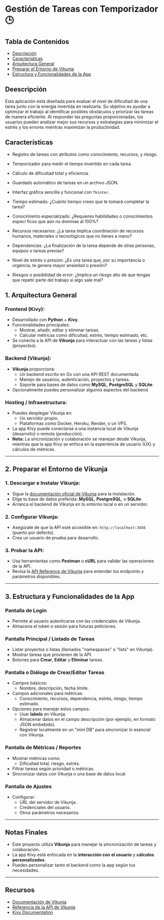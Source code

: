 # Gestión de Tareas con Temporizador 🕒

## Tabla de Contenidos

- [Descripción](#descripción)
- [Características](#características)
- [Arquitectura General](#arquitectura-general)
- [Preparar el Entorno de Vikunja](#preparar-el-entorno-de-vikunja)
- [Estructura y Funcionalidades de la App](#estructura-y-funcionalidades-de-la-app)

## Deescripción
Esta aplicación está diseñada para evaluar el nivel de dificultad de una 
tarea junto con la energía invertida en realizarla. Su objetivo es ayudar 
a optimizar el trabajo al identificar posibles obstáculos y priorizar las 
tareas de manera eficiente. Al responder las preguntas proporcionadas, 
los usuarios pueden analizar mejor sus recursos y estrategias para 
minimizar el estrés y los errores mientras maximizan la productividad.

## Características
- Registro de tareas con atributos como conocimiento, recursos, y riesgo.
- Temporizador para medir el tiempo invertido en cada tarea.
- Cálculo de dificultad total y eficiencia.
- Guardado automático de tareas en un archivo JSON.
- Interfaz gráfica sencilla y funcional con `Tkinter`.

- Tiempo estimado: ¿Cuánto tiempo crees que te tomará completar la tarea?
- Conocimiento especializado: ¿Requieres habilidades o conocimientos especí
ficos que aún no dominas al 100%?
- Recursos necesarios: ¿La tarea implica coordinación de recursos humanos, 
materiales o tecnológicos que no tienes a mano?
- Dependencias: ¿La finalización de la tarea depende de otras personas, 
equipos o tareas previas?
- Nivel de estrés o presión: ¿Es una tarea que, por su importancia o urgencia,
 te genera mayor ansiedad o presión?
- Riesgos o posibilidad de error: ¿Implica un riesgo alto de que tengas que 
repetir parte del trabajo si algo sale mal?





## 1. Arquitectura General

### **Frontend (Kivy):**
- Desarrollado con **Python** + **Kivy**.
- Funcionalidades principales:
  - Mostrar, añadir, editar y eliminar tareas.
  - Calcular métricas como dificultad, estrés, tiempo estimado, etc.
- Se conecta a la API de **Vikunja** para interactuar con las tareas y listas (proyectos).

### **Backend (Vikunja):**
- **Vikunja** proporciona:
  - Un backend escrito en Go con una API REST documentada.
  - Manejo de usuarios, autenticación, proyectos y tareas.
  - Soporte para bases de datos como **MySQL**, **PostgreSQL** y **SQLite**.
- Opcionalmente puedes personalizar algunos aspectos del backend.

### **Hosting / Infraestructura:**
- Puedes desplegar Vikunja en:
  - Un servidor propio.
  - Plataformas como Docker, Heroku, Render, o un VPS.
- La app Kivy puede conectarse a una instancia local de Vikunja (desarrollo) o remota (producción).
- **Nota:** La sincronización y colaboración se manejan desde Vikunja, mientras que la app Kivy se enfoca en la experiencia de usuario (UX) y cálculos de métricas.

---

## 2. Preparar el Entorno de Vikunja

### **1. Descargar e Instalar Vikunja:**
- Sigue la [documentación oficial de Vikunja](https://vikunja.io/docs/installation/) para la instalación.
- Elige tu base de datos preferida: **MySQL**, **PostgreSQL**, o **SQLite**.
- Arranca el backend de Vikunja en tu entorno local o en un servidor.

### **2. Configurar Vikunja:**
- Asegúrate de que la API esté accesible en: `http://localhost:3456` (puerto por defecto).
- Crea un usuario de prueba para desarrollo.

### **3. Probar la API:**
- Usa herramientas como **Postman** o **cURL** para validar las operaciones de la API.
- Revisa la [API Reference de Vikunja](https://vikunja.io/api/) para entender los endpoints y parámetros disponibles.

---

## 3. Estructura y Funcionalidades de la App

### **Pantalla de Login**
- Permite al usuario autenticarse con las credenciales de Vikunja.
- Almacena el token o sesión para futuras peticiones.

### **Pantalla Principal / Listado de Tareas**
- Listar proyectos o listas (llamados "namespaces" o "lists" en Vikunja).
- Mostrar tareas que provienen de la API.
- Botones para **Crear**, **Editar** y **Eliminar** tareas.

### **Pantalla o Diálogo de Crear/Editar Tareas**
- Campos básicos:
  - Nombre, descripción, fecha límite.
- Campos adicionales para métricas: 
  - Conocimiento, recursos, dependencia, estrés, riesgo, tiempo estimado.
- Opciones para manejar estos campos:
  - Usar **labels** en Vikunja.
  - Almacenar datos en el campo descripción (por ejemplo, en formato JSON embebido).
  - Registrar localmente en un "mini DB" para sincronizar lo esencial con Vikunja.

### **Pantalla de Métricas / Reportes**
- Mostrar métricas como:
  - Dificultad total, riesgo, estrés.
- Filtrar tareas según prioridad o métricas.
- Sincronizar datos con Vikunja o una base de datos local.

### **Pantalla de Ajustes**
- Configurar:
  - URL del servidor de Vikunja.
  - Credenciales del usuario.
  - Otros parámetros necesarios.

---

## Notas Finales
- Este proyecto utiliza **Vikunja** para manejar la sincronización de tareas y colaboración.
- La app Kivy está enfocada en la **interacción con el usuario** y **cálculos personalizados**.
- Puedes personalizar tanto el backend como la app según tus necesidades.

---

## Recursos
- [Documentación de Vikunja](https://vikunja.io/docs/)
- [Referencia de la API de Vikunja](https://vikunja.io/api/)
- [Kivy Documentation](https://kivy.org/doc/stable/)
